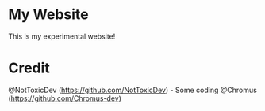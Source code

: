 # My Website
This is my experimental website!
# Credit
@NotToxicDev (https://github.com/NotToxicDev) - Some coding
@Chromus (https://github.com/Chromus-dev)
